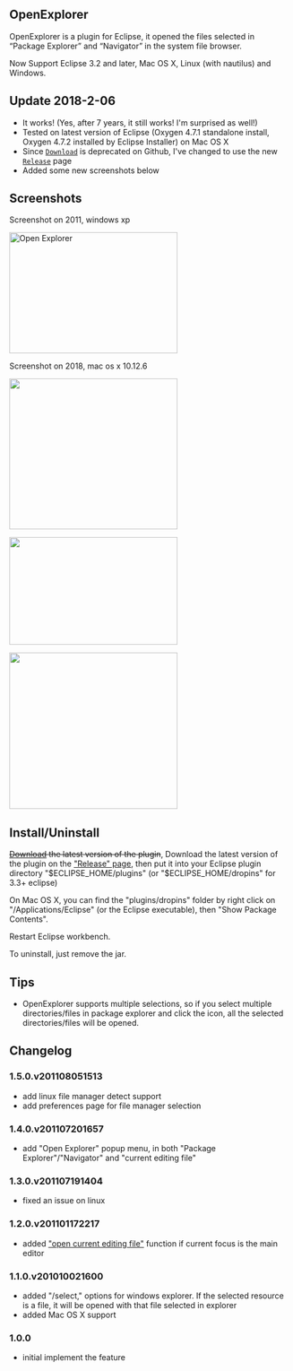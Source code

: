 ## OpenExplorer

OpenExplorer is a plugin for Eclipse, it opened the files selected in “Package Explorer” and “Navigator” in the system file browser.

Now Support Eclipse 3.2 and later, Mac OS X, Linux (with nautilus) and Windows.

## Update 2018-2-06

* It works!  (Yes, after 7 years, it still works!  I'm surprised as well!)
* Tested on latest version of Eclipse (Oxygen 4.7.1 standalone install, Oxygen 4.7.2 installed by Eclipse Installer) on Mac OS X
* Since [`Download`](https://github.com/samsonw/OpenExplorer/downloads) is deprecated on Github, I've changed to use the new [`Release`](https://github.com/samsonw/OpenExplorer/releases) page 
* Added some new screenshots below

## Screenshots

Screenshot on 2011, windows xp

<a href="http://blog.samsonis.me/wp-content/uploads/2009/02/openexplorer.png"><img style="border: medium none;" title="Open Explorer" src="http://blog.samsonis.me/wp-content/uploads/2009/02/openexplorer.png" alt="Open Explorer" width="300" height="216"></a>

Screenshot on 2018, mac os x 10.12.6

<a href="http://blog.samsonis.me/wp-content/uploads/2018/02/open_explorer_2.jpg"><img src="http://blog.samsonis.me/wp-content/uploads/2018/02/open_explorer_3-300x269.jpg" alt="" width="300" height="269" class="alignnone size-medium wp-image-5829" /></a>

<a href="http://blog.samsonis.me/wp-content/uploads/2018/02/open_explorer_1.jpg"><img src="http://blog.samsonis.me/wp-content/uploads/2018/02/open_explorer_2-300x192.jpg" alt="" width="300" height="192" class="alignnone size-medium wp-image-5830" /></a>

<a href="http://blog.samsonis.me/wp-content/uploads/2018/02/open_explorer_3.jpg"><img src="http://blog.samsonis.me/wp-content/uploads/2018/02/open_explorer_1-300x279.jpg" alt="" width="300" height="279" class="alignnone size-medium wp-image-5831" /></a>

## Install/Uninstall

~~[Download](http://github.com/samsonw/OpenExplorer/downloads "Download") the latest version of the plugin~~, Download the latest version of the plugin on the ["Release" page](https://github.com/samsonw/OpenExplorer/releases), then put it into your Eclipse plugin directory "$ECLIPSE_HOME/plugins" (or "$ECLIPSE_HOME/dropins" for 3.3+ eclipse)

On Mac OS X, you can find the "plugins/dropins" folder by right click on "/Applications/Eclipse" (or the Eclipse executable), then "Show Package Contents".

Restart Eclipse workbench.

To uninstall, just remove the jar.

## Tips
* OpenExplorer supports multiple selections, so if you select multiple directories/files in package explorer and click the icon, all the selected directories/files will be opened.

## Changelog

### 1.5.0.v201108051513
* add linux file manager detect support
* add preferences page for file manager selection

### 1.4.0.v201107201657
* add "Open Explorer" popup menu, in both "Package Explorer"/"Navigator" and "current editing file"

### 1.3.0.v201107191404
* fixed an issue on linux

### 1.2.0.v201101172217
* added ["open current editing file"](http://blog.samsonis.me/2009/02/open-explorer-plugin-for-eclipse/comment-page-1/#comment-1201 "open current editing file") function if current focus is the main editor

### 1.1.0.v201010021600
* added "/select," options for windows explorer.  If the selected resource is a file, it will be opened with that file selected in explorer
* added Mac OS X support

### 1.0.0
* initial implement the feature

